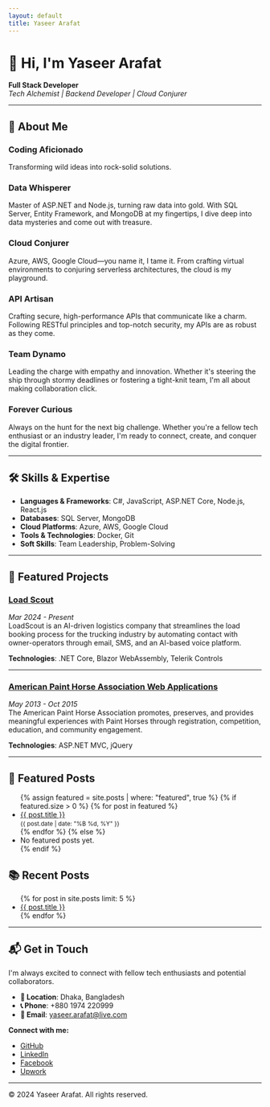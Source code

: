 ```yaml
---
layout: default
title: Yaseer Arafat
---
```


# 👋 Hi, I'm Yaseer Arafat

**Full Stack Developer**  
*Tech Alchemist | Backend Developer | Cloud Conjurer*

---

## 🧠 About Me

### Coding Aficionado
Transforming wild ideas into rock-solid solutions.

### Data Whisperer
Master of ASP.NET and Node.js, turning raw data into gold. With SQL Server, Entity Framework, and MongoDB at my fingertips, I dive deep into data mysteries and come out with treasure.

### Cloud Conjurer
Azure, AWS, Google Cloud—you name it, I tame it. From crafting virtual environments to conjuring serverless architectures, the cloud is my playground.

### API Artisan
Crafting secure, high-performance APIs that communicate like a charm. Following RESTful principles and top-notch security, my APIs are as robust as they come.

### Team Dynamo
Leading the charge with empathy and innovation. Whether it's steering the ship through stormy deadlines or fostering a tight-knit team, I'm all about making collaboration click.

### Forever Curious
Always on the hunt for the next big challenge. Whether you're a fellow tech enthusiast or an industry leader, I'm ready to connect, create, and conquer the digital frontier.

---

## 🛠 Skills & Expertise

- **Languages & Frameworks**: C#, JavaScript, ASP.NET Core, Node.js, React.js
- **Databases**: SQL Server, MongoDB
- **Cloud Platforms**: Azure, AWS, Google Cloud
- **Tools & Technologies**: Docker, Git
- **Soft Skills**: Team Leadership, Problem-Solving

---

## 🚀 Featured Projects

### [Load Scout](#)
*Mar 2024 - Present*  
LoadScout is an AI-driven logistics company that streamlines the load booking process for the trucking industry by automating contact with owner-operators through email, SMS, and an AI-based voice platform.

**Technologies**: .NET Core, Blazor WebAssembly, Telerik Controls

---

### [American Paint Horse Association Web Applications](#)
*May 2013 - Oct 2015*  
The American Paint Horse Association promotes, preserves, and provides meaningful experiences with Paint Horses through registration, competition, education, and community engagement.

**Technologies**: ASP.NET MVC, jQuery

---
## 🌟 Featured Posts

<ul>
  {% assign featured = site.posts | where: "featured", true %}
  {% if featured.size > 0 %}
    {% for post in featured %}
      <li>
        <a href="{{ post.url }}">{{ post.title }}</a>
        <br><small>{{ post.date | date: "%B %d, %Y" }}</small>
      </li>
    {% endfor %}
  {% else %}
    <li>No featured posts yet.</li>
  {% endif %}
</ul>

## 📚 Recent Posts

<ul>
  {% for post in site.posts limit: 5 %}
    <li><a href="{{ post.url }}">{{ post.title }}</a></li>
  {% endfor %}
</ul>

---

## 📬 Get in Touch

I'm always excited to connect with fellow tech enthusiasts and potential collaborators.

- **📍 Location**: Dhaka, Bangladesh
- **📞 Phone**: +880 1974 220999
- **📧 Email**: [yaseer.arafat@live.com](mailto:yaseer.arafat@live.com)

**Connect with me:**

- [GitHub](https://github.com/emonarafat)
- [LinkedIn](https://www.linkedin.com/in/yaseerarafat)
- [Facebook](https://www.facebook.com)
- [Upwork](https://www.upwork.com)

---

© 2024 Yaseer Arafat. All rights reserved.

